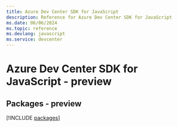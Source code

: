 ```yaml
---
title: Azure Dev Center SDK for JavaScript
description: Reference for Azure Dev Center SDK for JavaScript
ms.date: 06/06/2024
ms.topic: reference
ms.devlang: javascript
ms.service: devcenter
---
```

# Azure Dev Center SDK for JavaScript - preview
## Packages - preview
[!INCLUDE [packages](dev-center-index.md)]